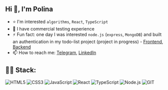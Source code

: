 ## Hi 👋, I'm Polina
 
- ⭐️ I'm interested `algorithms`, `React`, `TypeScript`
- 💼 I have commercial testing experience 
- ⚡ Fun fact: one day I was interested `node.js` (`express`, `MongoDB`) and built an authentication in my todo-list project (project in progress) - [Frontend](https://github.com/Polly2000/todo-list/tree/dev), [Backend](https://github.com/Polly2000/todo-list-backend/tree/dev)
- 📫 How to reach me: [Telegram](https://t.me/p_kuznetsova), [LinkedIn](https://www.linkedin.com/in/polina-kuznetsova-5ab6a91b2/)

## 👩‍💻 Stack:
![HTML5](https://img.shields.io/badge/-HTML5-011?&logo=HTML5)
![CSS3](https://img.shields.io/badge/-CSS3-011?&logo=CSS3)
![JavaScript](https://img.shields.io/badge/-JavaScript-011?&logo=JavaScript)
![React](https://img.shields.io/badge/-React-011?&logo=React)
![TypeScript](https://img.shields.io/badge/-TypeScript-011?&logo=TypeScript)
![Node.js](https://img.shields.io/badge/-Node.js-011?&logo=node.js)
![GIT](https://img.shields.io/badge/-GIT-011?&logo=GIT)

<!-- ## 📈 GitHub Stats: -->
<!-- [![My GitHub stats](https://github-readme-stats.vercel.app/api?username=polly2000&count_private=true&show_icons=true&theme=blue-green)](https://github.com/anuraghazra/github-readme-stats) -->


<!-- Когда-нибудь на потом: (обновлять опыт, например!) -->
<!-- ![Jira](https://img.shields.io/badge/jira-011?&logo=jira) -->
<!-- ![VS Code](https://img.shields.io/badge/vscode-011?&logo=visual-studio-code) -->
<!-- - 👨‍💻  -->

<!--
**Polly2000/Polly2000** is a ✨ _special_ ✨ repository because its `README.md` (this file) appears on your GitHub profile.

Here are some ideas to get you started:

- 🔭 I’m currently working on ...
- 🌱 I’m currently learning ...
- 👯 I’m looking to collaborate on ...
- 🤔 I’m looking for help with ...
- 💬 Ask me about ...
- 📫 How to reach me: ...
- 😄 Pronouns: ...
- ⚡ Fun fact: ...
-->
